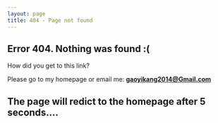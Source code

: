 ```yaml
---
layout: page
title: 404 - Page not found
---
```


## Error 404. Nothing was found :(

How did you get to this link?

Please go to my homepage or email me:
	**gaoyikang2014@Gmail.com**

## The  page will redict to the homepage after 5 seconds....
